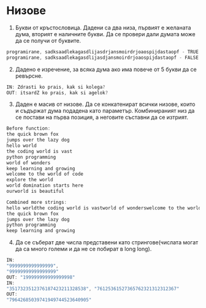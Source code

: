 # Низове

1. Букви от кръстословица. Дадени са два низа, първият е желаната дума, вторият е наличните букви. Да се провери дали думата може да се получи от буквите.

```c
programirane, sadksaadlekagasdlijasdrjansmoirdrjoaospijdastaopf - TRUE
programirane, sadksaadlekagasdlijasdjansmoirdrjoaospijdastaopf - FALSE
```

2. Дадено е изречение, за всяка дума ако има повече от 5 букви да се ревърсне.

```c
IN: Zdrasti ko prais, kak si kolega?
OUT: itsardZ ko prais, kak si agelok?
```

3. Даден е масив от низове. Да се конкатенират всички низове, които и съдържат дума подадена като параметър. Комбинираният низ да се постави на първа позиция, а неговите съставни да се изтрият.

```c
Before function:
the quick brown fox
jumps over the lazy dog
hello world
the coding world is vast
python programming
world of wonders
keep learning and growing
welcome to the world of code
explore the world
world domination starts here
ourworld is beautiful

Combined more strings:
hello worldthe coding world is vastworld of wonderswelcome to the world of codeexplore the worldworld domination starts hereourworld is beautiful
the quick brown fox
jumps over the lazy dog
python programming
keep learning and growing
```

4. Да се съберат две числа представени като стрингове(числата могат да са много големи и да не се побират в long long).

```c
IN:
"9999999999999999",
"99999999999999999"
OUT: "199999999999999998"
IN:
"3517323512376187423211328538", "76125361527365762321312312367"
OUT:
"79642685039741949744523640905"

```
